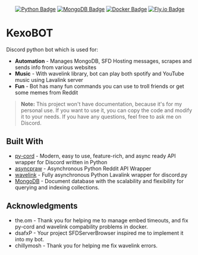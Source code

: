 <div align = center>

[![Python Badge]][Python]
[![MongoDB Badge]][MongoDB]
[![Docker Badge]][Docker]
[![Fly.io Badge]][Fly.io]

</div>
<div align = left>

# KexoBOT

Discord python bot which is used for:
* **Automation** - Manages MongoDB, SFD Hosting messages, scrapes and sends info from various websites
* **Music** - With wavelink library, bot can play both spotify and YouTube music using Lavalink server
* **Fun** - Bot has many fun commands you can use to troll friends or get some memes from Reddit

> **Note:** This project won't have documentation, because it's for my personal use. If you want to use it, you can copy the code and modify it to your needs. If you have any questions, feel free to ask me on Discord.

## Built With

* [py-cord](https://docs.pycord.dev/en/stable/) - Modern, easy to use, feature-rich, and async ready API wrapper for Discord written in Python
* [asyncpraw](https://asyncpraw.readthedocs.io/en/stable/) - Asynchronous Python Reddit API Wrapper
* [wavelink](https://wavelink.dev/en/latest/) - Fully asynchronous Python Lavalink wrapper for discord.py
* [MongoDB](https://www.mongodb.com/) - Document database with the scalability and flexibility for querying and indexing collections.

## Acknowledgments

* the.om - Thank you for helping me to manage embed timeouts, and fix py-cord and wavelink compability problems in docker.
* dsafxP - Your project SFDServerBrowser inspired me to implement it into my bot.
* chillymosh - Thank you for helping me fix wavelink errors.


[Python Badge]: https://img.shields.io/badge/python-3670A0?style=for-the-badge&logo=python&logoColor=ffdd54
[Python]: https://www.python.org/

[MongoDB Badge]: https://img.shields.io/badge/MongoDB-%234ea94b.svg?style=for-the-badge&logo=mongodb&logoColor=white
[MongoDB]: https://www.mongodb.com/

[Fly.io Badge]: https://img.shields.io/badge/Fly.io-purple?style=for-the-badge&logo=CLion
[Fly.io]: https://fly.io/

[Docker Badge]: https://img.shields.io/badge/docker-%230db7ed.svg?style=for-the-badge&logo=docker&logoColor=white
[Docker]: https://www.docker.com/
</div>